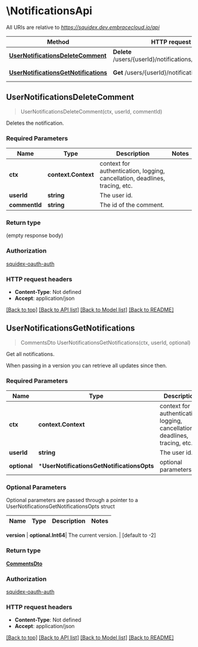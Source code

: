 # \NotificationsApi

All URIs are relative to *https://squidex.dev.embracecloud.io/api*

Method | HTTP request | Description
------------- | ------------- | -------------
[**UserNotificationsDeleteComment**](NotificationsApi.md#UserNotificationsDeleteComment) | **Delete** /users/{userId}/notifications/{commentId} | Deletes the notification.
[**UserNotificationsGetNotifications**](NotificationsApi.md#UserNotificationsGetNotifications) | **Get** /users/{userId}/notifications | Get all notifications.



## UserNotificationsDeleteComment

> UserNotificationsDeleteComment(ctx, userId, commentId)

Deletes the notification.

### Required Parameters


Name | Type | Description  | Notes
------------- | ------------- | ------------- | -------------
**ctx** | **context.Context** | context for authentication, logging, cancellation, deadlines, tracing, etc.
**userId** | **string**| The user id. | 
**commentId** | **string**| The id of the comment. | 

### Return type

 (empty response body)

### Authorization

[squidex-oauth-auth](../README.md#squidex-oauth-auth)

### HTTP request headers

- **Content-Type**: Not defined
- **Accept**: application/json

[[Back to top]](#) [[Back to API list]](../README.md#documentation-for-api-endpoints)
[[Back to Model list]](../README.md#documentation-for-models)
[[Back to README]](../README.md)


## UserNotificationsGetNotifications

> CommentsDto UserNotificationsGetNotifications(ctx, userId, optional)

Get all notifications.

When passing in a version you can retrieve all updates since then.

### Required Parameters


Name | Type | Description  | Notes
------------- | ------------- | ------------- | -------------
**ctx** | **context.Context** | context for authentication, logging, cancellation, deadlines, tracing, etc.
**userId** | **string**| The user id. | 
 **optional** | ***UserNotificationsGetNotificationsOpts** | optional parameters | nil if no parameters

### Optional Parameters

Optional parameters are passed through a pointer to a UserNotificationsGetNotificationsOpts struct


Name | Type | Description  | Notes
------------- | ------------- | ------------- | -------------

 **version** | **optional.Int64**| The current version. | [default to -2]

### Return type

[**CommentsDto**](CommentsDto.md)

### Authorization

[squidex-oauth-auth](../README.md#squidex-oauth-auth)

### HTTP request headers

- **Content-Type**: Not defined
- **Accept**: application/json

[[Back to top]](#) [[Back to API list]](../README.md#documentation-for-api-endpoints)
[[Back to Model list]](../README.md#documentation-for-models)
[[Back to README]](../README.md)

